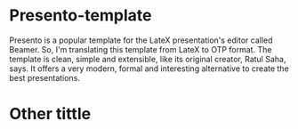 # Presento-template
Presento is a popular template for the LateX presentation's editor called Beamer. So, I'm translating this template from LateX to OTP format.  The template is clean, simple and extensible, like its original creator, Ratul Saha, says. It offers a very modern, formal and interesting alternative to create the best presentations.
# Other tittle
